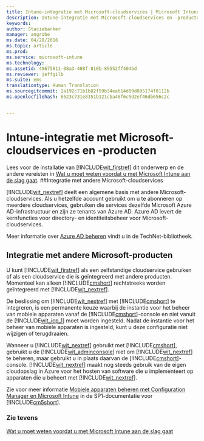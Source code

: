 ```yaml
---
title: Intune-integratie met Microsoft-cloudservices | Microsoft Intune
description: Intune-integratie met Microsoft-cloudservices en -producten en andere Microsoft-producten
keywords: 
author: Staciebarker
manager: angrobe
ms.date: 04/28/2016
ms.topic: article
ms.prod: 
ms.service: microsoft-intune
ms.technology: 
ms.assetid: 49675811-08a3-408f-810b-89552ff404bd
ms.reviewer: jeffgilb
ms.suite: ems
translationtype: Human Translation
ms.sourcegitcommit: 2a192c71b1b82f59b34ea614d09d895174f8112b
ms.openlocfilehash: 6523c731e8351b121cba46f6c5d2ef46db656c2c


---
```


# Intune-integratie met Microsoft-cloudservices en -producten

Lees voor de installatie van [!INCLUDE[wit_firstref](../includes/wit_firstref_md.md)] dit onderwerp en de andere vereisten in [Wat u moet weten voordat u met Microsoft Intune aan de slag gaat](what-to-know-before-you-start-microsoft-intune.md).
##Integratie met andere Microsoft-cloudservices


[!INCLUDE[wit_nextref](../includes/wit_nextref_md.md)] deelt een algemene basis met andere Microsoft-cloudservices. Als u hetzelfde account gebruikt om u te abonneren op meerdere cloudservices, gebruiken die services dezelfde Microsoft Azure AD-infrastructuur en zijn ze tenants van Azure AD. Azure AD levert de kernfuncties voor directory- en identiteitsbeheer voor Microsoft-cloudservices.

Meer informatie over [Azure AD beheren](http://technet.microsoft.com/library/hh967611.aspx) vindt u in de TechNet-bibliotheek.

## Integratie met andere Microsoft-producten
U kunt [!INCLUDE[wit_firstref](../includes/wit_firstref_md.md)] als een zelfstandige cloudservice gebruiken of als een cloudservice die is geïntegreerd met andere producten. Momenteel kan alleen [!INCLUDE[cmshort](../includes/cmshort_md.md)] rechtstreeks worden geïntegreerd met [!INCLUDE[wit_nextref](../includes/wit_nextref_md.md)].

De beslissing om [!INCLUDE[wit_nextref](../includes/wit_nextref_md.md)] met [!INCLUDE[cmshort](../includes/cmshort_md.md)] te integreren, is een permanente keuze waarbij de instantie voor het beheer van mobiele apparaten vanaf de [!INCLUDE[cmshort](../includes/cmshort_md.md)]-console en niet vanuit de [!INCLUDE[wit_icp_1](../includes/wit_icp_1_md.md)] moet worden ingesteld. Nadat de instantie voor het beheer van mobiele apparaten is ingesteld, kunt u deze configuratie niet wijzigen of terugdraaien.

Wanneer u [!INCLUDE[wit_nextref](../includes/wit_nextref_md.md)] gebruikt met [!INCLUDE[cmshort](../includes/cmshort_md.md)], gebruikt u de [!INCLUDE[wit_adminconsole](../includes/wit_adminconsole_md.md)] niet om [!INCLUDE[wit_nextref](../includes/wit_nextref_md.md)] te beheren, maar gebruikt u in plaats daarvan de [!INCLUDE[cmshort](../includes/cmshort_md.md)]-console. [!INCLUDE[wit_nextref](../includes/wit_nextref_md.md)] maakt nog steeds gebruik van de eigen cloudopslag in Azure voor het hosten van software die u implementeert op apparaten die u beheert met [!INCLUDE[wit_nextref](../includes/wit_nextref_md.md)].

Zie voor meer informatie [Mobiele apparaten beheren met Configuration Manager en Microsoft Intune](http://msdn.microsoft.com/library/2c6bd0e5-d436-41c8-bf38-30152d76be10) in de SP1-documentatie voor [!INCLUDE[cm5short](../includes/cm5short_md.md)].

### Zie tevens
[Wat u moet weten voordat u met Microsoft Intune aan de slag gaat](what-to-know-before-you-start-microsoft-intune.md)



<!--HONumber=Jul16_HO4-->


